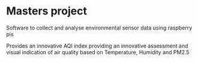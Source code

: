 <h1> Masters project </h1>

Software to collect and analyse environmental sensor data using raspberry pis
<p>
  
Provides an innovative AQI index providing an innovative assessment and visual indication of air quality based on Temperature, Humidity and PM2.5
